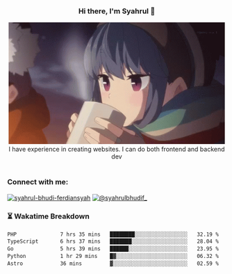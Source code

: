 ### <div align="center">Hi there, I'm Syahrul 🚀</div>

<div align="center">
  <img src="./img/rin.gif" alt="Rin GIF">
</div>



<div align="center">I have experience in creating websites. I can do both frontend and backend dev</div>


<br/>


<h3 align="left">Connect with me:</h3>
<p align="left">
<a href="https://www.linkedin.com/in/syahrul-bhudi-ferdiansyah-792024251/" target="blank"><img align="center" src="https://raw.githubusercontent.com/rahuldkjain/github-profile-readme-generator/master/src/images/icons/Social/linked-in-alt.svg" alt="syahrul-bhudi-ferdiansyah" height="30" width="40" /></a>
<a href="https://www.instagram.com/syahrulbhudif_/" target="blank"><img align="center" src="https://raw.githubusercontent.com/rahuldkjain/github-profile-readme-generator/master/src/images/icons/Social/instagram.svg" alt="@syahrulbhudif_" height="30" width="40" /></a>
</p>


### ⏳ Wakatime Breakdown

<!--START_SECTION:waka-->

```txt
PHP              7 hrs 35 mins   ████████░░░░░░░░░░░░░░░░░   32.19 %
TypeScript       6 hrs 37 mins   ███████░░░░░░░░░░░░░░░░░░   28.04 %
Go               5 hrs 39 mins   ██████░░░░░░░░░░░░░░░░░░░   23.95 %
Python           1 hr 29 mins    █▓░░░░░░░░░░░░░░░░░░░░░░░   06.32 %
Astro            36 mins         ▓░░░░░░░░░░░░░░░░░░░░░░░░   02.59 %
```

<!--END_SECTION:waka-->
